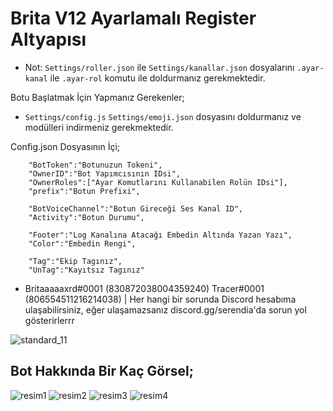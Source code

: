 # Brita V12 Ayarlamalı Register Altyapısı

* Not: `Settings/roller.json` ile `Settings/kanallar.json` dosyalarını `.ayar-kanal` ile `.ayar-rol` komutu ile doldurmanız gerekmektedir. 

Botu Başlatmak İçin Yapmanız Gerekenler;

* `Settings/config.js` `Settings/emoji.json` dosyasını doldurmanız ve modülleri indirmeniz gerekmektedir.

Config.json Dosyasının İçi;
```
    "BotToken":"Botunuzun Tokeni",
    "OwnerID":"Bot Yapımcısının IDsi", 
    "OwnerRoles":["Ayar Komutlarını Kullanabilen Rolün IDsi"],
    "prefix":"Botun Prefixi",

    "BotVoiceChannel":"Botun Gireceği Ses Kanal ID",
    "Activity":"Botun Durumu",

    "Footer":"Log Kanalına Atacağı Embedin Altında Yazan Yazı",
    "Color":"Embedin Rengi",

    "Tag":"Ekip Tagınız",
    "UnTag":"Kayıtsız Tagınız"
```
* Britaaaaaxrd#0001 (830872038004359240)  Tracer#0001 (806554511216214038) | Her hangi bir sorunda Discord hesabıma ulaşabilirsiniz, eğer ulaşamazsanız discord.gg/serendia'da sorun yol gösterirlerrr

![standard_11](https://user-images.githubusercontent.com/82638394/115013985-6e813800-9eba-11eb-932c-116b56c1c624.gif)

## Bot Hakkında Bir Kaç Görsel;
![resim1](https://user-images.githubusercontent.com/82638394/119970778-d1d1b000-bfb8-11eb-9ae3-d4091a4e6fef.PNG)
![resim2](https://user-images.githubusercontent.com/82638394/119970780-d26a4680-bfb8-11eb-94e8-68573b76f4da.PNG)
![resim3](https://user-images.githubusercontent.com/82638394/119970784-d4340a00-bfb8-11eb-9a4b-b3110c3b238e.PNG)
![resim4](https://user-images.githubusercontent.com/82638394/119970790-d5653700-bfb8-11eb-905f-813f37b8f178.PNG)
